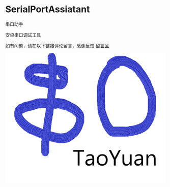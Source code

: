 # SerialPortAssiatant

串口助手

安卓串口调试工具

如有问题，请在以下链接评论留言，感谢反馈
[留言区](https://blog.csdn.net/lftaoyuan/article/details/103280559)

![icon](https://github.com/seeways/SerialPortAssiatant/blob/master/app/src/main/res/drawable/ic_launcher.png?raw=true)
